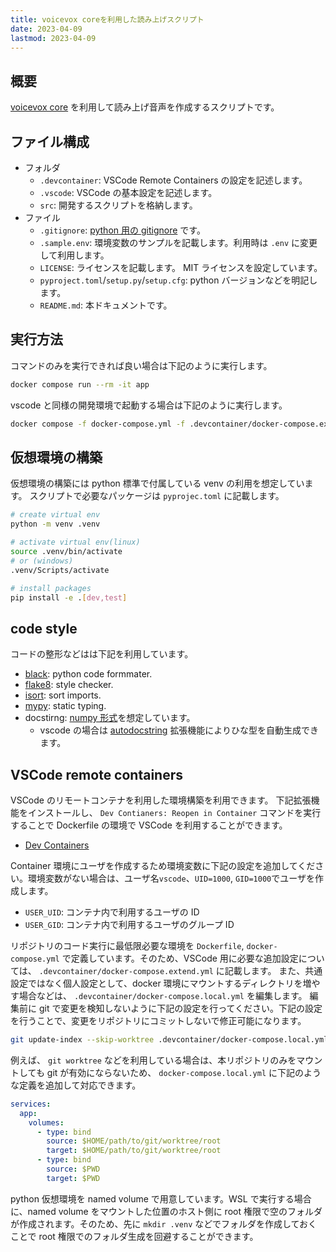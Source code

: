 ```yaml
---
title: voicevox coreを利用した読み上げスクリプト
date: 2023-04-09
lastmod: 2023-04-09
---
```


## 概要

[voicevox core](https://github.com/VOICEVOX/voicevox_core) を利用して読み上げ音声を作成するスクリプトです。

## ファイル構成

- フォルダ
  - `.devcontainer`: VSCode Remote Containers の設定を記述します。
  - `.vscode`: VSCode の基本設定を記述します。
  - `src`: 開発するスクリプトを格納します。
- ファイル
  - `.gitignore`: [python 用の gitignore](https://github.com/github/gitignore/blob/main/Python.gitignore) です。
  - `.sample.env`: 環境変数のサンプルを記載します。利用時は `.env` に変更して利用します。
  - `LICENSE`: ライセンスを記載します。 MIT ライセンスを設定しています。
  - `pyproject.toml`/`setup.py`/`setup.cfg`: python バージョンなどを明記します。
  - `README.md`: 本ドキュメントです。

## 実行方法

コマンドのみを実行できれば良い場合は下記のように実行します。

```sh
docker compose run --rm -it app
```

vscode と同様の開発環境で起動する場合は下記のように実行します。

```sh
docker compose -f docker-compose.yml -f .devcontainer/docker-compose.extend.yml -f .devcontainer/docker-compose.local.yml run --rm -it app
```

## 仮想環境の構築

仮想環境の構築には python 標準で付属している venv の利用を想定しています。
スクリプトで必要なパッケージは `pyprojec.toml` に記載します。

```sh
# create virtual env
python -m venv .venv

# activate virtual env(linux)
source .venv/bin/activate
# or (windows)
.venv/Scripts/activate

# install packages
pip install -e .[dev,test]
```

## code style

コードの整形などはは下記を利用しています。

- [black](https://github.com/psf/black): python code formmater.
- [flake8](https://github.com/PyCQA/flake8): style checker.
- [isort](https://github.com/PyCQA/isort): sort imports.
- [mypy](https://github.com/python/mypy): static typing.
- docstirng: [numpy 形式](https://numpydoc.readthedocs.io/en/latest/format.html)を想定しています。
  - vscode の場合は [autodocstring](https://marketplace.visualstudio.com/items?itemName=njpwerner.autodocstring) 拡張機能によりひな型を自動生成できます。

## VSCode remote containers

VSCode のリモートコンテナを利用した環境構築を利用できます。
下記拡張機能をインストールし、 `Dev Contianers: Reopen in Container` コマンドを実行することで Dockerfile の環境で VSCode を利用することができます。

- [Dev Containers](https://marketplace.visualstudio.com/items?itemName=ms-vscode-remote.remote-containers)

Container 環境にユーザを作成するため環境変数に下記の設定を追加してください。環境変数がない場合は、ユーザ名`vscode`、`UID=1000`, `GID=1000`でユーザを作成します。

- `USER_UID`: コンテナ内で利用するユーザの ID
- `USER_GID`: コンテナ内で利用するユーザのグループ ID

リポジトリのコード実行に最低限必要な環境を `Dockerfile`, `docker-compose.yml` で定義しています。そのため、VSCode 用に必要な追加設定については、 `.devcontainer/docker-compose.extend.yml` に記載します。
また、共通設定ではなく個人設定として、docker 環境にマウントするディレクトリを増やす場合などは、 `.devcontainer/docker-compose.local.yml` を編集します。
編集前に git で変更を検知しないように下記の設定を行ってください。下記の設定を行うことで、変更をリポジトリにコミットしないで修正可能になります。

```sh
git update-index --skip-worktree .devcontainer/docker-compose.local.yml
```

例えば、 `git worktree` などを利用している場合は、本リポジトリのみをマウントしても git が有効にならないため、 `docker-compose.local.yml` に下記のような定義を追加して対応できます。

```yml
services:
  app:
    volumes:
      - type: bind
        source: $HOME/path/to/git/worktree/root
        target: $HOME/path/to/git/worktree/root
      - type: bind
        source: $PWD
        target: $PWD
```

python 仮想環境を named volume で用意しています。WSL で実行する場合に、named volume をマウントした位置のホスト側に root 権限で空のフォルダが作成されます。そのため、先に `mkdir .venv` などでフォルダを作成しておくことで root 権限でのフォルダ生成を回避することができます。

